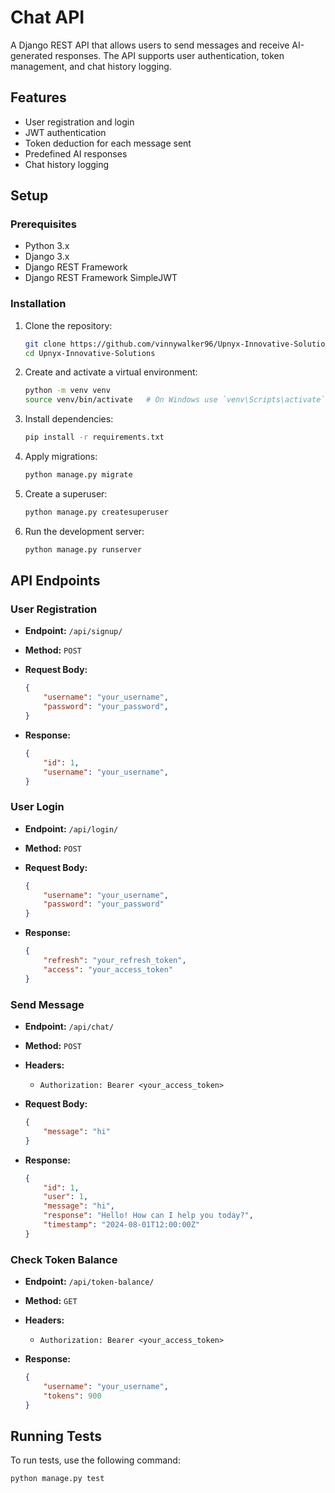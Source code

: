 # Chat API

A Django REST API that allows users to send messages and receive AI-generated responses. The API supports user authentication, token management, and chat history logging.

## Features

- User registration and login
- JWT authentication
- Token deduction for each message sent
- Predefined AI responses
- Chat history logging

## Setup

### Prerequisites

- Python 3.x
- Django 3.x
- Django REST Framework
- Django REST Framework SimpleJWT

### Installation

1. Clone the repository:

    ```bash
    git clone https://github.com/vinnywalker96/Upnyx-Innovative-Solutions
    cd Upnyx-Innovative-Solutions
    ```

2. Create and activate a virtual environment:

    ```bash
    python -m venv venv
    source venv/bin/activate   # On Windows use `venv\Scripts\activate`
    ```

3. Install dependencies:

    ```bash
    pip install -r requirements.txt
    ```

4. Apply migrations:

    ```bash
    python manage.py migrate
    ```

5. Create a superuser:

    ```bash
    python manage.py createsuperuser
    ```

6. Run the development server:

    ```bash
    python manage.py runserver
    ```

## API Endpoints

### User Registration

- **Endpoint:** `/api/signup/`
- **Method:** `POST`
- **Request Body:**

    ```json
    {
        "username": "your_username",
        "password": "your_password",
    }
    ```

- **Response:**

    ```json
    {
        "id": 1,
        "username": "your_username",
    }
    ```

### User Login

- **Endpoint:** `/api/login/`
- **Method:** `POST`
- **Request Body:**

    ```json
    {
        "username": "your_username",
        "password": "your_password"
    }
    ```

- **Response:**

    ```json
    {
        "refresh": "your_refresh_token",
        "access": "your_access_token"
    }
    ```

### Send Message

- **Endpoint:** `/api/chat/`
- **Method:** `POST`
- **Headers:**
  - `Authorization: Bearer <your_access_token>`
- **Request Body:**

    ```json
    {
        "message": "hi"
    }
    ```

- **Response:**

    ```json
    {
        "id": 1,
        "user": 1,
        "message": "hi",
        "response": "Hello! How can I help you today?",
        "timestamp": "2024-08-01T12:00:00Z"
    }
    ```

### Check Token Balance

- **Endpoint:** `/api/token-balance/`
- **Method:** `GET`
- **Headers:**
  - `Authorization: Bearer <your_access_token>`
- **Response:**

    ```json
    {
        "username": "your_username",
        "tokens": 900
    }
    ```

## Running Tests

To run tests, use the following command:

```bash
python manage.py test
